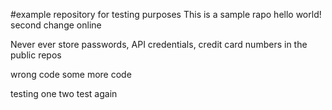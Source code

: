 #example repository for testing purposes
This is a sample rapo hello world!
second change online

Never ever store passwords, API credentials, credit card numbers in the public repos

wrong code
some more code

testing one two
test again
